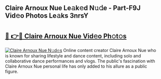 ## Claire Arnoux Nue Le𝚊k𝚎d N𝚞𝚍e - Part-F9J Vid𝚎o Photos Le𝚊ks 3nrsY

# <h2><a href="http://fb392h2.evod.top/?m=Claire+Arnoux+Nue">🔗 👉🔴 Claire Arnoux Nue Vid𝚎o Ph𝚘t𝚘s</a></h2>

[![Claire Arnoux Nue N𝚞d𝚎s](https://i.imgur.com/8V9OHl7.gif)](http://fb392h2.evod.top/?m=Claire+Arnoux+Nue)
Online content creator Claire Arnoux Nue who is known for sharing lifestyle and dance content, including solo and collaborative dance performances and vlogs. The public's fascination with Claire Arnoux Nue personal life has only added to his allure as a public figure. 
